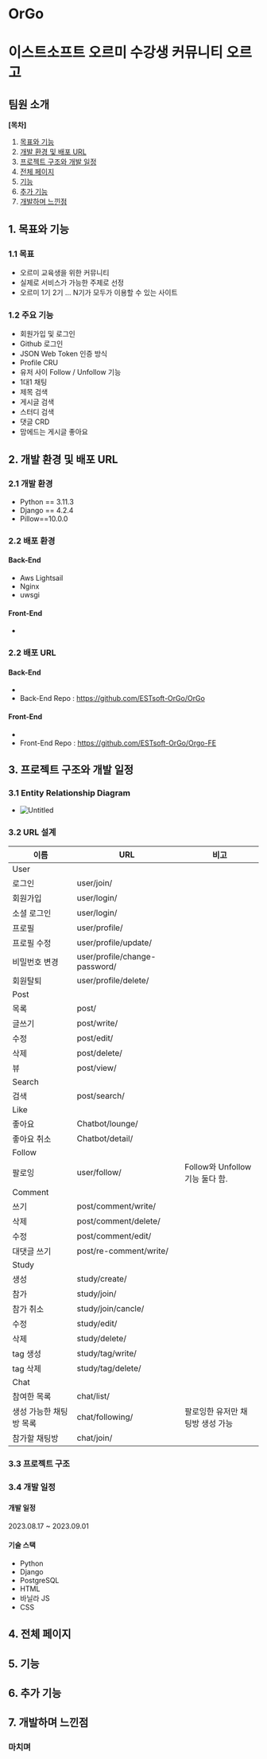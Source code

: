 # OrGo
# 이스트소프트 오르미 수강생 커뮤니티 오르고

##  팀원 소개

**[목차]**

1. [목표와 기능](#1-목표와-기능)
2. [개발 환경 및 배포 URL](#2-개발-환경-및-배포-URL)
3. [프로젝트 구조와 개발 일정](#3-프로젝트-구조와-개발-일정)
4. [전체 페이지](#4-전체-페이지)
5. [기능](#5-기능)
6. [추가 기능](#6-추가-기능)
7. [개발하며 느낀점](#7-개발하며-느낀점)

## 1. 목표와 기능

### 1.1 목표
- 오르미 교육생을 위한 커뮤니티
- 실제로 서비스가 가능한 주제로 선정
- 오르미 1기 2기 … N기가 모두가 이용할 수 있는 사이트

### 1.2 주요 기능
-   회원가입 및 로그인 
-   Github 로그인
-   JSON Web Token 인증 방식
-   Profile CRU
-   유저 사이 Follow / Unfollow 기능
-   1대1 채팅 
-   제목 검색
-   게시글 검색
-   스터디 검색
-   댓글 CRD
-   맘에드는 게시글 좋아요

## 2. 개발 환경 및 배포 URL

### 2.1 개발 환경

- Python == 3.11.3
- Django == 4.2.4
- Pillow==10.0.0


### 2.2 배포 환경

#### Back-End
-   Aws Lightsail
-   Nginx
-   uwsgi

#### Front-End
-   

### 2.2 배포 URL

#### Back-End
-   
-   Back-End Repo : https://github.com/ESTsoft-OrGo/OrGo
#### Front-End
-   
-   Front-End Repo : https://github.com/ESTsoft-OrGo/Orgo-FE

## 3. 프로젝트 구조와 개발 일정

### 3.1 Entity Relationship Diagram
- ![Untitled](https://github.com/ESTsoft-OrGo/OrGo/assets/95666574/610374a4-d7d9-4b2d-b95a-2750f0b1f3ba)

### 3.2 URL 설계
|이름|URL|비고|
|------|---|---|
|User|||
|로그인|user/join/||
|회원가입|user/login/||
|소셜 로그인|user/login/<provider>||
|프로필|user/profile/||
|프로필 수정|user/profile/update/||
|비밀번호 변경|user/profile/change-password/||
|회원탈퇴|user/profile/delete/||
|Post|||
|목록|post/||
|글쓰기|post/write/||
|수정|post/edit/||
|삭제|post/delete/||
|뷰|post/view/||
|Search|||
|검색|post/search/||
|Like|||
|좋아요|Chatbot/lounge/||
|좋아요 취소|Chatbot/detail/||
|Follow|||
|팔로잉|user/follow/|Follow와 Unfollow 기능 둘다 함.|
|Comment|||
|쓰기|post/comment/write/||
|삭제|post/comment/delete/||
|수정|post/comment/edit/||
|대댓글 쓰기|post/re-comment/write/||
|Study|||
|생성|study/create/||
|참가|study/join/||
|참가 취소|study/join/cancle/||
|수정|study/edit/||
|삭제|study/delete/||
|tag 생성|study/tag/write/||
|tag 삭제|study/tag/delete/||
|Chat|||
|참여한 목록|chat/list/||
|생성 가능한 채팅방 목록|chat/following/|팔로잉한 유저만 채팅방 생성 가능|
|참가할 채팅방|chat/join/||

### 3.3 프로젝트 구조

### 3.4 개발 일정

#### 개발 일정

2023.08.17 ~ 2023.09.01

#### 기술 스택

-   Python
-   Django
-   PostgreSQL
-   HTML
-   바닐라 JS
-   CSS

## 4. 전체 페이지

## 5. 기능

## 6. 추가 기능

## 7. 개발하며 느낀점

### 마치며



